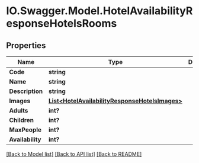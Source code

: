 # IO.Swagger.Model.HotelAvailabilityResponseHotelsRooms
## Properties

Name | Type | Description | Notes
------------ | ------------- | ------------- | -------------
**Code** | **string** |  | [optional] 
**Name** | **string** |  | [optional] 
**Description** | **string** |  | [optional] 
**Images** | [**List&lt;HotelAvailabilityResponseHotelsImages&gt;**](HotelAvailabilityResponseHotelsImages.md) |  | [optional] 
**Adults** | **int?** |  | [optional] 
**Children** | **int?** |  | [optional] 
**MaxPeople** | **int?** |  | [optional] 
**Availability** | **int?** |  | [optional] 

[[Back to Model list]](../README.md#documentation-for-models) [[Back to API list]](../README.md#documentation-for-api-endpoints) [[Back to README]](../README.md)


